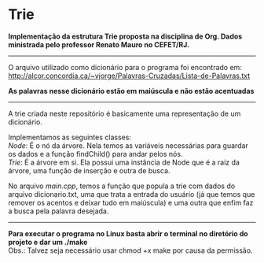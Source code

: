 # Trie
**Implementação da estrutura Trie proposta na disciplina de Org. Dados ministrada pelo professor Renato Mauro no CEFET/RJ.**

<hr>

O arquivo utilizado como dicionário para o programa foi encontrado em: http://alcor.concordia.ca/~vjorge/Palavras-Cruzadas/Lista-de-Palavras.txt

**As palavras nesse dicionário estão em maiúscula e não estão acentuadas**

<hr>
A trie criada neste repositório é basicamente uma representação de um dicionário. 

Implementamos as seguintes classes:
<br>*Node*: É o nó da árvore. Nela temos as variáveis necessárias para guardar os dados e a função findChild() para andar pelos nós.
<br>*Trie*: É a árvore em si. Ela possui uma instância de Node que é a raiz da árvore, uma função de inserção e outra de busca.

No arquivo *main.cpp*, temos a função que popula a trie com dados do arquivo dicionario.txt, uma que trata a entrada do usuário (já que temos que remover os acentos e deixar tudo em maiúscula) e uma outra que enfim faz a busca pela palavra desejada.
<hr>

**Para executar o programa no Linux basta abrir o terminal no diretório do projeto e dar um ./make**
<br>Obs.: Talvez seja necessário usar chmod +x make por causa da permissão.
